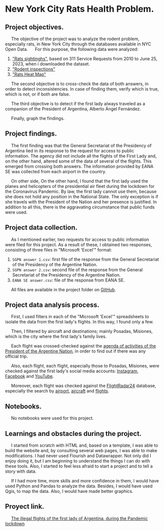 # **New York City Rats Health Problem.**
  
## **Project objectives.**
&nbsp;&nbsp;&nbsp;&nbsp;&nbsp;The objective of the project was to analyze the rodent problem, especially rats, in New York City through the databases available in NYC Open Data.
&nbsp;&nbsp;&nbsp;&nbsp;&nbsp;For this purpose, the following data were analyzed: 
1. ["Rats sightinghs"](https://data.cityofnewyork.us/Social-Services/Rat-Sightings/3q43-55fe), based on 311 Service Requests from 2010 to June 25, 2023, when i downloaded the dataset.
2. ["Rodent inspections"](https://data.cityofnewyork.us/Health/Rodent-Inspection/p937-wjvj)
3. ["Rats Heat Map"](https://data.cityofnewyork.us/Social-Services/Rats-Heat-Map/g642-4e55)

  

  
&nbsp;&nbsp;&nbsp;&nbsp;&nbsp;The second objective is to cross-check the data of both answers, in order to detect inconsistencies. In case of finding them, verify which is true, which is not, or if both are false.
  
&nbsp;&nbsp;&nbsp;&nbsp;&nbsp;The third objective is to detect if the first lady always traveled as a companion of the President of Argentina, Alberto Ángel Fernández. 

&nbsp;&nbsp;&nbsp;&nbsp;&nbsp;Finally, graph the findings.

## **Project findings.**
&nbsp;&nbsp;&nbsp;&nbsp;&nbsp;The first finding was that the General Secretariat of the Presidency of Argentina lied in its response to the request for access to public information. The agency did not include all the flights of the First Lady and, on the other hand, altered some of the data of several of the flights. This emerged from crossing both answers. The information provided by EANA SE was collected from each airport in the country.

&nbsp;&nbsp;&nbsp;&nbsp;&nbsp;On other side, On the other hand, I found that the first lady used the planes and helicopters of the presidential air fleet during the lockdown for the Coronavirus Pandemic. By law, the first lady cannot use them, because she does not hold any position in the National State. The only exception is if she travels with the President of the Nation and her presence is justified. In addition to all this, there is the aggravating circumstance that public funds were used.

## **Project data collection.**
&nbsp;&nbsp;&nbsp;&nbsp;&nbsp;As I mentioned earlier, two requests for access to public information were filed for this project. As a result of these, I obtained two responses, consisting of three files in "Microsoft 'Excel'" format:
1. `SGPN answer 1.csv`: first file of the response from the General Secretariat of the Presidency of the Argentine Nation.
2. `SGPN answer 2.csv`: second file of the response from the General Secretariat of the Presidency of the Argentine Nation.
3. `EANA SE answer.csv`: file of the response from EANA SE.

&nbsp;&nbsp;&nbsp;&nbsp;&nbsp;All files are available in the project folder on [GitHub](https://github.com/federicodt/project1/).

## **Project data analysis process.**
&nbsp;&nbsp;&nbsp;&nbsp;&nbsp;First, I used filters in each of the "Microsoft 'Excel'" spreadsheets to isolate the data from the first lady's flights. In this way, I found only a few.

&nbsp;&nbsp;&nbsp;&nbsp;&nbsp;Then, I filtered by aircraft and destinations; mainly Posadas, Misiones, which is the city where the first lady's family lives.

&nbsp;&nbsp;&nbsp;&nbsp;&nbsp;Each flight was crossed-checked against the [agenda of activities of the President of the Argentine Nation](https://www.casarosada.gob.ar/informacion/actividad-oficial), in order to find out if there was any official trip.

&nbsp;&nbsp;&nbsp;&nbsp;&nbsp;Also, each flight, each flight, especially those to Posadas, Misiones, were checked against the first lady's social media accounts: [Instagram](https://www.instagram.com/fabiolaoficialok/), [Facebook](https://www.facebook.com/fabiolaoficialok/) and [YouTube](https://www.youtube.com/channel/UCs4ytErpRkwyD1Gj_LzLliQ).

&nbsp;&nbsp;&nbsp;&nbsp;&nbsp;Moreover, each flight was checked against the [FlightRadar24](https://www.flightradar24.com/) database, especially the search by [airport](https://www.flightradar24.com/data/airports), [aircraft](https://www.flightradar24.com/data/aircraft) and [flights](https://www.flightradar24.com/data/flights).

## **Notebooks.**

&nbsp;&nbsp;&nbsp;&nbsp;&nbsp;No notebooks were used for this project.

## **Learnings and obstacles during the project.**

&nbsp;&nbsp;&nbsp;&nbsp;&nbsp;I started from scratch with HTML and, based on a template, I was able to build the website and, by consulting several web pages, I was able to make modifications. I had never used Flourish and Datawrapper. Not only did I enjoy doing it, but I am beginning to understand the things I can do with these tools. Also, I started to feel less afraid to start a project and to tell a story with data.

&nbsp;&nbsp;&nbsp;&nbsp;&nbsp;If I had more time, more skills and more confidence in them, I would have used Python and Pandas to analyze the data. Besides, I would have used Qgis, to map the data. Also, I would have made better graphics.

## **Proyect link.**
&nbsp;&nbsp;&nbsp;&nbsp;&nbsp;[The illegal flights of the first lady of Argentina, during the Pandemic lockdown](https://federicodt.github.io/project1/)
